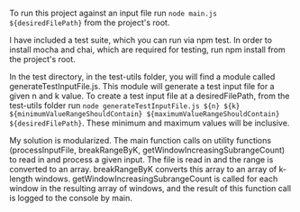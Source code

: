 To run this project against an input file run `node main.js ${desiredFilePath}` from the project's root.

I have included a test suite, which you can run via npm test. In order to install mocha and chai, which are required for testing, run npm install from the project's root.

In the test directory, in the test-utils folder, you will find a module called generateTestInputFile.js. This module will generate a test input file for a given n and k value. To create a test input file at a desiredFilePath, from the test-utils folder run `node generateTestInputFile.js ${n} ${k} ${minimumValueRangeShouldContain} ${maximumValueRangeShouldContain} ${desiredFilePath}`. These minimum and maximum values will be inclusive.

My solution is modularized. The main function calls on utility functions (processInputFile, breakRangeByK, getWindowIncreasingSubrangeCount) to read in and process a given input. The file is read in and the range is converted to an array. breakRangeByK converts this array to an array of k-length windows. getWindowIncreasingSubrangeCount is called for each window in the resulting array of windows, and the result of this function call is logged to the console by main.

